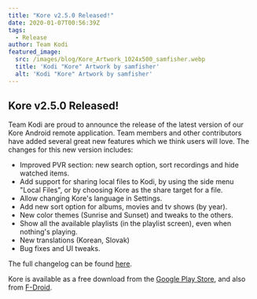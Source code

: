 ```yaml
---
title: "Kore v2.5.0 Released!"
date: 2020-01-07T00:56:39Z
tags:
  - Release
author: Team Kodi
featured_image:
  src: /images/blog/Kore_Artwork_1024x500_samfisher.webp
  title: 'Kodi "Kore" Artwork by samfisher'
  alt: 'Kodi "Kore" Artwork by samfisher'
---
```


## Kore v2.5.0 Released!

Team Kodi are proud to announce the release of the latest version of our Kore Android remote application. Team members and other contributors have added several great new features which we think users will love. The changes for this new version includes:

- Improved PVR section: new search option, sort recordings and hide watched items.
- Add support for sharing local files to Kodi, by using the side menu "Local Files", or by choosing Kore as the share target for a file.
- Allow changing Kore's language in Settings.
- Add new sort option for albums, movies and tv shows (by year).
- New color themes (Sunrise and Sunset) and tweaks to the others.
- Show all the available playlists (in the playlist screen), even when nothing's playing.
- New translations (Korean, Slovak)
- Bug fixes and UI tweaks.

The full changelog can be found [here](https://github.com/xbmc/Kore/blob/master/CHANGELOG.md).

Kore is available as a free download from the [Google Play Store](https://play.google.com/store/apps/details?id=org.xbmc.kore), and also from [F-Droid](https://f-droid.org/packages/org.xbmc.kore/).
